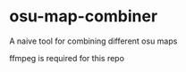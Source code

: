 # osu-map-combiner

A naive tool for combining different osu maps

ffmpeg is required for this repo
